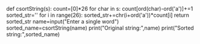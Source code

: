 def csortString(s):
    count=[0]*26
    for char in s:
        count[ord(char)-ord('a')]+=1
    sorted_str=''
    for i in range(26):
        sorted_str+=chr(i+ord('a'))*count[i]
    return sorted_str
name=input("Enter a single word")
sorted_name=csortString(name)
print("Original string:",name)
print("Sorted string:",sorted_name)
